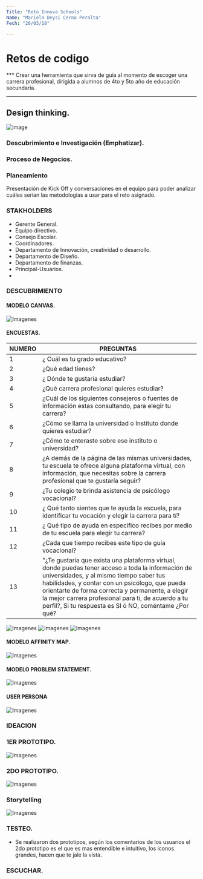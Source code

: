 ```yaml
---
Title: "Reto Innova Schools"
Name: "Mariela Deysi Cerna Peralta"
Fech: "20/03/18"

---
```

# Retos de codigo

*** Crear una herramienta que sirva de guía al momento de escoger una carrera profesional, dirigida a alumnos de 4to y 5to año de educación secundaria.

***

## Design thinking.
![image](https://user-images.githubusercontent.com/32305619/37705819-3f069ef8-2ccb-11e8-8af3-88b68fd1e8c4.png)

### Descubrimiento e Investigación (Emphatizar).
### Proceso de Negocios.
### Planeamiento

Presentación de Kick Off y conversaciones en el equipo para poder analizar cuáles serían las metodologías a usar para el reto asignado.

### STAKHOLDERS
- Gerente General.
- Equipo directivo.
- Consejo Escolar.
- Coordinadores.
- Departamento de Innovación, creatividad o desarrollo.
- Departamento de Diseño.
- Departamento de finanzas.
- Principal-Usuarios.
- 

### DESCUBRIMIENTO

#### MODELO CANVAS.
![Imagenes](canvas.jpg) 

#### ENCUESTAS.
NUMERO           | PREGUNTAS
-----------------|----------------------------------------------------------------------------------------
    1            | ¿ Cuál es tu grado educativo?
    2            | ¿Qué edad tienes?
    3            | ¿ Dónde te gustaría estudiar?
    4            | ¿Qué carrera profesional quieres estudiar?
    5            | ¿Cuál de los siguientes consejeros o fuentes de información estas consultando, para elegir tu carrera?
    6            | ¿Cómo se llama la universidad o Instituto donde quieres estudiar?
    7            | ¿Cómo te enteraste sobre ese instituto o universidad?
    8            | ¿A demás de la página de las mismas universidades, tu escuela te ofrece alguna plataforma virtual, con información, que necesitas sobre la carrera profesional que te gustaría seguir?
    9            | ¿Tu colegio te brinda asistencia de psicólogo vocacional?
    10           | ¿ Qué tanto sientes que te ayuda la escuela, para identificar tu vocación y elegir la carrera para tí?
    11           | ¿ Qué tipo de ayuda en especifico recibes por medio de tu escuela para elegir tu carrera?
    12           | ¿Cada que tiempo recibes este tipo de guía vocacional?
    13           | "¿Te gustaría que exista una plataforma virtual, donde puedas tener acceso a toda la información de universidades, y al mismo tiempo saber tus habilidades, y contar con un psicólogo, que pueda orientarte de forma correcta y permanente, a elegir la mejor carrera profesional para ti, de acuerdo a tu perfil?, Si tu respuesta es SI ó NO, coméntame ¿Por qué?
  

![Imagenes](encuestas.png) 
![Imagenes](encuestas3.png) 
![Imagenes](encuestasfoto.png) 

#### MODELO AFFINITY MAP.
![Imagenes](affinityMap1.jpg) 

#### MODELO PROBLEM STATEMENT.
![Imagenes](problemstatement1.jpg) 

#### USER PERSONA
![Imagenes](userpersona1.png) 


### IDEACION
### 1ER PROTOTIPO.
![Imagenes](sket.png) 

### 2DO PROTOTIPO.
![Imagenes](sketches2.png) 

### Storytelling
![Imagenes](historia.png) 

### TESTEO.
- Se realizaron dos prototipos, según los comentarios de los usuarios el 2do prototipo es el que es mas entendible e intuitivo, los iconos grandes, hacen que te jale la vista.




### ESCUCHAR.


